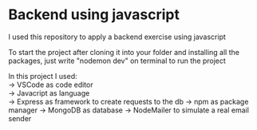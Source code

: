 # Backend using javascript
I used this repository to apply a backend exercise using javascript

To start the project after cloning it into your folder and installing all the packages, just
write "nodemon dev" on terminal to run the project

In this project I used: <br>
    -> VSCode as code editor <br>
    -> Javacript as language <br>
    -> Express as framework to create requests to the db
    -> npm as package manager
    -> MongoDB as database
    -> NodeMailer to simulate a real email sender
    
